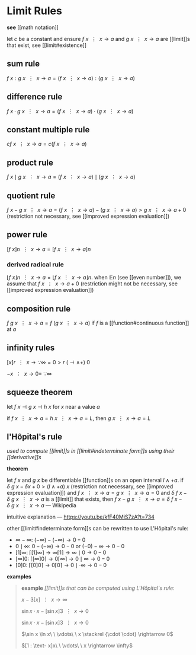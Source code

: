 # Limit Rules

**see** [[math notation]]

let $c$ be a constant and ensure $f\ x\ \ \vdots\ \ x \rightarrow a$ and $g\ x\ \ \vdots\ \ x \rightarrow a$ are [[limit]]s that exist, see [[limit#existence]]

## sum rule

$f\ x : g\ x\ \ \vdots\ \ x \rightarrow a = (f\ x\ \ \vdots\ \ x \rightarrow a) : (g\ x\ \ \vdots\ \ x \rightarrow a)$

## difference rule

$f\ x \cdot g\ x\ \ \vdots\ \ x \rightarrow a = (f\ x\ \ \vdots\ \ x \rightarrow a) \cdot (g\ x\ \ \vdots\ \ x \rightarrow a)$

## constant multiple rule

$c f\ x\ \ \vdots\ \ x \rightarrow a = c (f\ x\ \ \vdots\ \ x \rightarrow a)$

## product rule

$f\ x \mid g\ x\ \ \vdots\ \ x \rightarrow a = (f\ x\ \ \vdots\ \ x \rightarrow a) \mid (g\ x\ \ \vdots\ \ x \rightarrow a)$

## quotient rule

$f\ x - g\ x\ \ \vdots\ \ x \rightarrow a = (f\ x\ \ \vdots\ \ x \rightarrow a) - (g\ x\ \ \vdots\ \ x \rightarrow a) > g\ x\ \ \vdots\ \ x \rightarrow a + 0$ (restriction not necessary, see [[improved expression evaluation]])

## power rule

$[f\ x]n\ \ \vdots\ \ x \rightarrow a = [f\ x\ \ \vdots\ \ x \rightarrow a]n$

### derived radical rule

$\lfloor f\ x \rfloor n\ \ \vdots\ \ x \rightarrow a = \lfloor f\ x\ \ \vdots\ \ x \rightarrow a \rfloor n$. when $\mathbb E n$ (see [[even number]]), we assume that $f\ x\ \ \vdots\ \ x \rightarrow a + 0$ (restriction might not be necessary, see [[improved expression evaluation]])

## composition rule

$f\ g\ x\ \ \vdots\ \ x \rightarrow a = f\ (g\ x\ \ \vdots\ \ x \rightarrow a)$ if $f$ is a [[function#continuous function]] at $a$

## infinity rules

$[x]r\ \ \vdots\ \ x \rightarrow \because \infty = 0 > r\ (\dashv \land +)\ 0$

$-x\ \ \vdots\ \ x \rightarrow 0 =\ \because \infty$

## squeeze theorem

let $f\ x \dashv g\ x \dashv h\ x$ for $x$ near a value $a$

if $f\ x\ \ \vdots\ \ x \rightarrow a = h\ x\ \ \vdots\ \ x \rightarrow a = L$, then $g\ x\ \ \vdots\ \ x \rightarrow a = L$

## l'Hôpital's rule

_used to compute [[limit]]s in [[limit#indeterminate form]]s using their [[derivative]]s_

**theorem**

let $f\ x$ and $g\ x$ be differentiable [[function]]s on an open interval $I \land +a$. if $\delta\ g\ x - \delta x + 0 > (I \land +a)\ x$ (restriction not necessary, see [[improved expression evaluation]]) and $f\ x\ \ \vdots\ \ x \rightarrow a = g\ x\ \ \vdots\ \ x \rightarrow a = 0$ and $\delta\ f\ x - \delta\ g\ x\ \ \vdots\ \ x \rightarrow a$ is a [[limit]] that exists, then $f\ x - g\ x\ \ \vdots\ \ x \rightarrow a = \delta\ f\ x - \delta\ g\ x\ \ \vdots\ \ x \rightarrow a$ &mdash; Wikipedia

intuitive explanation &mdash; <https://youtu.be/kfF40MiS7zA?t=734>

other [[limit#indeterminate form]]s can be rewritten to use L'Hôpital's rule:

- $\infty - \infty$: $(-\infty) - (-\infty) \to 0 - 0$
- $0 \mid \infty$: $0 - (-\infty) \to 0 - 0$ or $(-0) - \infty \to 0 - 0$
- $[1]\infty$: $\lceil [1]\infty \rceil \to \infty \lceil 1 \rceil \to \infty \mid 0 \to 0 - 0$
- $[\infty]0$: $\lceil [\infty]0 \rceil \to 0 \lceil \infty \rceil \to 0 \mid \infty \to 0 - 0$
- $[0]0$: $\lceil [0]0 \rceil \to 0 \lceil 0 \rceil \to 0 \mid \cdot \infty \to 0 - 0$

**examples**

> **example** _[[limit]]s that can be computed using L'Hôpital's rule_:
>
> $x - 3[x]\ \ \vdots\ \ x \rightarrow \infty$
>
> $\sin x \cdot x - [\sin x]3\ \ \vdots\ \ x \rightarrow 0$
>
> $\sin x \cdot x - [\sin x]3\ \ \vdots\ \ x \rightarrow 0$
>
> $\sin x \ln x\ \ \vdots\ \ x \stackrel {\cdot \cdot} \rightarrow 0$
>
> $[1 : \text- x]x\ \ \vdots\ \ x \rightarrow \infty$
